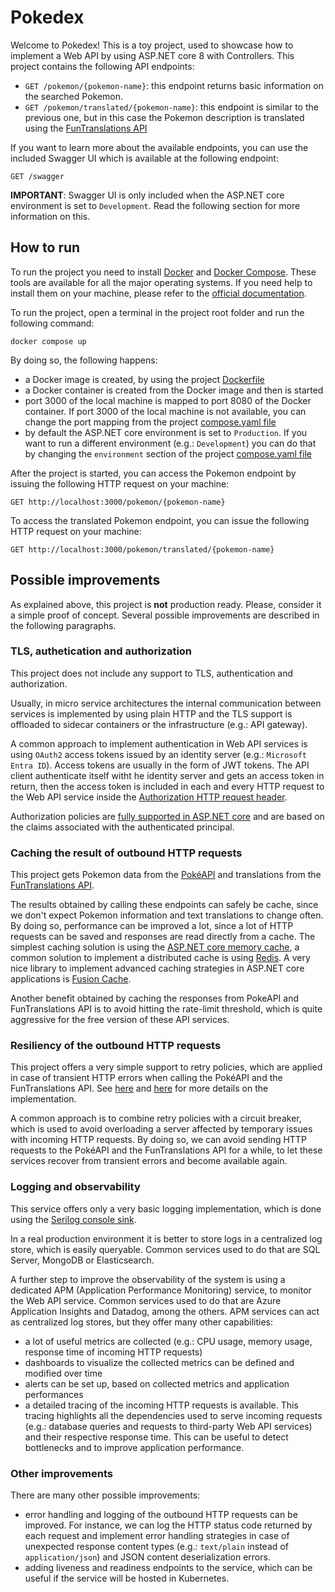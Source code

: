 # Pokedex
Welcome to Pokedex! This is a toy project, used to showcase how to implement a Web API by using ASP.NET core 8 with Controllers.
This project contains the following API endpoints: 
 - `GET /pokemon/{pokemon-name}`: this endpoint returns basic information on the searched Pokemon. 
 - `GET /pokemon/translated/{pokemon-name}`: this endpoint is similar to the previous one, but in this case the Pokemon description is translated using the [FunTranslations API](https://funtranslations.com/)

If you want to learn more about the available endpoints, you can use the included Swagger UI which is available at the following endpoint: 

 `GET /swagger`

 **IMPORTANT**: Swagger UI is only included when the ASP.NET core environment is set to `Development`. Read the following section for more information on this. 

 ## How to run
 To run the project you need to install [Docker](https://www.docker.com/) and [Docker Compose](https://docs.docker.com/compose/). These tools are available for all the major operating systems. If you need help to install them on your machine, please refer to the [official documentation](https://docs.docker.com/get-started/get-docker/).

 To run the project, open a terminal in the project root folder and run the following command: 

 `docker compose up`

 By doing so, the following happens:
  - a Docker image is created, by using the project [Dockerfile](./Dockerfile)
  - a Docker container is created from the Docker image and then is started
  - port 3000 of the local machine is mapped to port 8080 of the Docker container. If port 3000 of the local machine is not available, you can change the port mapping from the project [compose.yaml file](./compose.yaml)
  - by default the ASP.NET core environment is set to `Production`. If you want to run a different environment (e.g.: `Development`) you can do that by changing the `environment` section of the project [compose.yaml file](./compose.yaml)

After the project is started, you can access the Pokemon endpoint by issuing the following HTTP request on your machine: 

 `GET http://localhost:3000/pokemon/{pokemon-name}`

To access the translated Pokemon endpoint, you can issue the following HTTP request on your machine:

 `GET http://localhost:3000/pokemon/translated/{pokemon-name}`

## Possible improvements
As explained above, this project is **not** production ready. Please, consider it a simple proof of concept. Several possible improvements are described in the following paragraphs. 

### TLS, authetication and authorization
This project does not include any support to TLS, authentication and authorization. 

Usually, in micro service architectures the internal communication between services is implemented by using plain HTTP and the TLS support is offloaded to sidecar containers or the infrastructure (e.g.: API gateway). 

A common approach to implement authentication in Web API services is using `OAuth2` access tokens issued by an identity server (e.g.: `Microsoft Entra ID`). Access tokens are usually in the form of JWT tokens. The API client authenticate itself witht he identity server and gets an access token in return, then the access token is included in each and every HTTP request to the Web API service inside the [Authorization HTTP request header](https://developer.mozilla.org/en-US/docs/Web/HTTP/Headers/Authorization).

Authorization policies are [fully supported in ASP.NET core](https://learn.microsoft.com/en-us/aspnet/core/security/authorization/policies?view=aspnetcore-9.0) and are based on the claims associated with the authenticated principal. 

### Caching the result of outbound HTTP requests
This project gets Pokemon data from the [PokéAPI](https://pokeapi.co/) and translations from the [FunTranslations API](https://funtranslations.com/).

The results obtained by calling these endpoints can safely be cache, since we don't expect Pokemon information and text translations to change often. By doing so, performance can be improved a lot, since a lot of HTTP requests can be saved and responses are read directly from a cache. The simplest caching solution is using the [ASP.NET core memory cache](https://learn.microsoft.com/en-us/aspnet/core/performance/caching/memory?view=aspnetcore-9.0), a common solution to implement a distributed cache is using [Redis](https://redis.io/). 
A very nice library to implement advanced caching strategies in ASP.NET core applications is [Fusion Cache](https://github.com/ZiggyCreatures/FusionCache). 

Another benefit obtained by caching the responses from PokeAPI and FunTranslations API is to avoid hitting the rate-limit threshold, which is quite aggressive for the free version of these API services.

### Resiliency of the outbound HTTP requests
This project offers a very simple support to retry policies, which are applied in case of transient HTTP errors when calling the PokéAPI and the FunTranslations API. See [here](https://github.com/EnricoMassone/Pokedex/blob/c9a9b7aef95b82e8a01c151bd7d2811dc4d6c358/src/Pokedex.Infrastructure/DependencyInjectionConfiguration.cs#L36) and [here](https://github.com/EnricoMassone/Pokedex/blob/c9a9b7aef95b82e8a01c151bd7d2811dc4d6c358/src/Pokedex.Infrastructure/DependencyInjectionConfiguration.cs#L58) for more details on the implementation. 

A common approach is to combine retry policies with a circuit breaker, which is used to avoid overloading a server affected by temporary issues with incoming HTTP requests. By doing so, we can avoid sending HTTP requests to the PokéAPI and the FunTranslations API for a while, to let these services recover from transient errors and become available again.

### Logging and observability
This service offers only a very basic logging implementation, which is done using the [Serilog console sink](https://github.com/serilog/serilog-sinks-console).

In a real production environment it is better to store logs in a centralized log store, which is easily queryable. Common services used to do that are SQL Server, MongoDB or Elasticsearch. 

A further step to improve the observability of the system is using a dedicated APM (Application Performance Monitoring) service, to monitor the Web API service. Common services used to do that are Azure Application Insights and Datadog, among the others. APM services can act as centralized log stores, but they offer many other capabilities: 
 - a lot of useful metrics are collected (e.g.: CPU usage, memory usage, response time of incoming HTTP requests)
 - dashboards to visualize the collected metrics can be defined and modified over time
 - alerts can be set up, based on collected metrics and application performances
 - a detailed tracing of the incoming HTTP requests is available. This tracing highlights all the dependencies used to serve incoming requests (e.g.: database queries and requests to third-party Web API services) and their respective response time. This can be useful to detect bottlenecks and to improve application performance.

 ### Other improvements
 There are many other possible improvements: 
  - error handling and logging of the outbound HTTP requests can be improved. For instance, we can log the HTTP status code returned by each request and implement error handling strategies in case of unexpected response content types (e.g.: `text/plain` instead of `application/json`) and JSON content deserialization errors.
  - adding liveness and readiness endpoints to the service, which can be useful if the service will be hosted in Kubernetes. 
